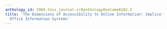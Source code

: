 ```yaml
---
anthology_id: 1984.tois_journal-ir0anthology0volumeA2A2.3
title: 'The Dimensions of Accessibility to Online Information: Implications for Implementing
  Office Information Systems'
---
```

